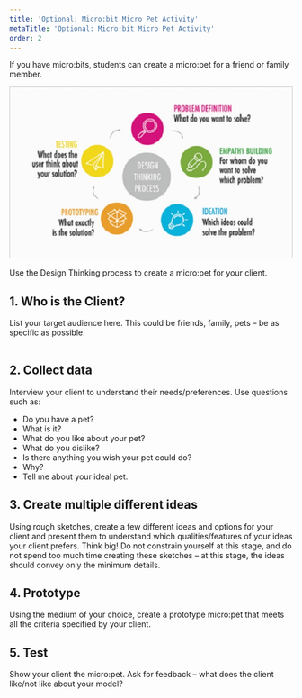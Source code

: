 ```yaml
---
title: 'Optional: Micro:bit Micro Pet Activity'
metaTitle: 'Optional: Micro:bit Micro Pet Activity'
order: 2
---
```


If you have micro:bits, students can create a micro:pet for a friend or family member.

![Design Thinking Process](design-thinking-2.jpg)

Use the Design Thinking process to create a micro:pet for your client.

## 1. Who is the Client?

List your target audience here. This could be friends, family, pets – be as specific as possible.
<br/><br/>

## 2. Collect data

Interview your client to understand their needs/preferences. Use questions such as:

* Do you have a pet?
* What is it?
* What do you like about your pet?
* What do you dislike?
* Is there anything you wish your pet could do?
* Why?
* Tell me about your ideal pet. 

## 3. Create multiple different ideas

Using rough sketches, create a few different ideas and options for your client and present them to understand which qualities/features of your ideas your client prefers. Think big! Do not constrain yourself at this stage, and do not spend too much time creating these sketches – at this stage, the ideas should convey only the minimum details.

## 4. Prototype

Using the medium of your choice, create a prototype micro:pet that meets all the criteria specified by your client.

## 5. Test

Show your client the micro:pet. Ask for feedback – what does the client like/not like about your model?
